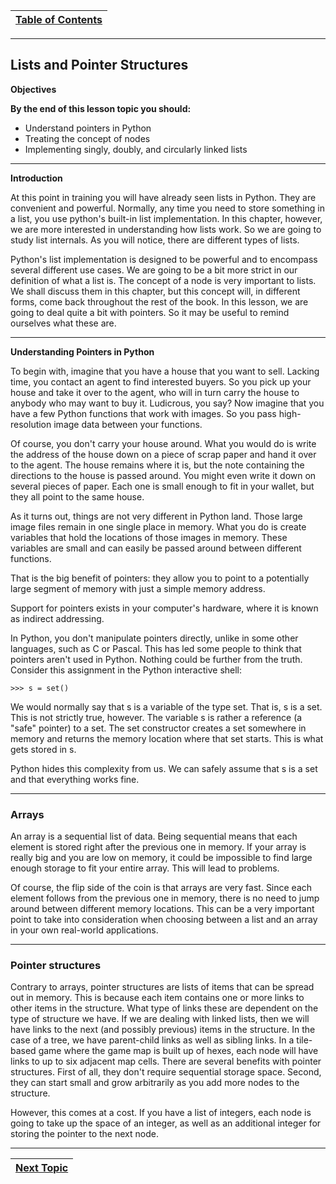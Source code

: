 |[Table of Contents](/00-Table-of-Contents.md)|
|---|

---

## Lists and Pointer Structures

**Objectives**

**By the end of this lesson topic you should:**

* Understand pointers in Python
* Treating the concept of nodes
* Implementing singly, doubly, and circularly linked lists

---
**Introduction**

At this point in training you will have already seen lists in Python. They are convenient and powerful. Normally, any time you need to store something in a list, you use python's built-in list implementation. In this chapter, however, we are more interested in understanding how lists work. So we are going to study list internals. As you will notice, there are different types of lists.

Python's list implementation is designed to be powerful and to encompass several different use cases. We are going to be a bit more strict in our definition of what a list is. The concept of a node is very important to lists. We shall discuss them in this chapter, but this concept will, in different forms, come back throughout the rest of the book.
In this lesson, we are going to deal quite a bit with pointers. So it may be useful to remind ourselves what these are. 

---
**Understanding Pointers in Python**

To begin with, imagine that you have a house that you want to sell. Lacking time, you contact an agent to find interested buyers. So you pick up your house and take it over to the agent, who will in turn carry the house to anybody who may want to buy it. Ludicrous, you say? Now imagine that you have a few Python functions that work with images. So you pass high-resolution image data between your functions.

Of course, you don't carry your house around. What you would do is write the address of the house down on a piece of scrap paper and hand it over to the agent. The house remains where it is, but the note containing the directions to the house is passed around. You might even write it down on several pieces of paper. Each one is small enough to fit in your wallet, but they all point to the same house.

As it turns out, things are not very different in Python land. Those large image files remain in one single place in memory. What you do is create variables that hold the locations of those images in memory. These variables are small and can easily be passed around between different functions.

That is the big benefit of pointers: they allow you to point to a potentially large segment of memory with just a simple memory address.

Support for pointers exists in your computer's hardware, where it is known as indirect addressing.

In Python, you don't manipulate pointers directly, unlike in some other languages, such as C or Pascal. This has led some people to think that pointers aren't used in Python. Nothing could be further from the truth. Consider this assignment in the Python interactive shell:

```
>>> s = set()
```
	
We would normally say that s is a variable of the type set. That is, s is a set. This is not strictly true, however. The variable s is rather a reference (a "safe" pointer) to a set. The set constructor creates a set somewhere in memory and returns the memory location where that set starts. This is what gets stored in s.

Python hides this complexity from us. We can safely assume that s is a set and that everything works fine.

---

### Arrays

An array is a sequential list of data. Being sequential means that each element is stored right after the previous one in memory. 
If your array is really big and you are low on memory, it could be impossible to find large enough storage to fit your entire array. 
This will lead to problems.

Of course, the flip side of the coin is that arrays are very fast. 
Since each element follows from the previous one in memory, there is no need to jump around between different memory locations. 
This can be a very important point to take into consideration when choosing between a list and an array in your own real-world applications.

---

### Pointer structures                                                       
Contrary to arrays, pointer structures are lists of items that can be spread out in memory. 
This is because each item contains one or more links to other items in the structure. 
What type of links these are dependent on the type of structure we have. 
If we are dealing with linked lists, then we will have links to the next (and possibly previous) items in the structure. 
In the case of a tree, we have parent-child links as well as sibling links. 
In a tile-based game where the game map is built up of hexes, each node will have links to up to six adjacent map cells.
There are several benefits with pointer structures. First of all, they don't require sequential storage space. 
Second, they can start small and grow arbitrarily as you add more nodes to the structure.
 
However, this comes at a cost. If you have a list of integers, each node is going to take up the space of an integer, 
as well as an additional integer for storing the pointer to the next node.

---

|[Next Topic](/09_Singly_Linked_List.md)|
|---|
